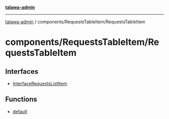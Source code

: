 [**talawa-admin**](../../../README.md)

***

[talawa-admin](../../../README.md) / components/RequestsTableItem/RequestsTableItem

# components/RequestsTableItem/RequestsTableItem

## Interfaces

- [InterfaceRequestsListItem](interfaces/InterfaceRequestsListItem.md)

## Functions

- [default](functions/default.md)
